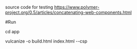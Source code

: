source code for testing https://www.polymer-project.org/0.5/articles/concatenating-web-components.html

#Run

  cd app

  vulcanize -o build.html index.html --csp


